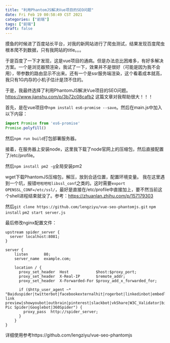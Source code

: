 ```yaml
---
title: "利用PhantomJS解决Vue项目的SEO问题"
date: Fri Feb 19 00:58:49 CST 2021
categories: ["前端"]
tags: ["前端"]
draft: false
---
```


摸鱼的时候进了百度站长平台，对我的新网站进行了爬虫测试，结果发现百度爬虫根本爬不到数据，只有我网站的title。。。

于是百度了一下才发现，这是vue项目的通病。但是办法总比困难多，有好多解决方案。一个是浏览器预渲染，我试了一下，效果并不是很好（可能是因为我不会用），带参数的路由显示不出来。还有一个是ssr服务端渲染，这个看着成本就高，我只有1G内存的小机子估计是顶不住的。

于是，我最终选择了利用PhantomJS解决Vue项目的SEO问题。
https://www.jianshu.com/p/3b72c08cafb2 这篇文章对我帮助很大！！！

首先，是在vue项目中`npm install es6-promise --save`。然后在main.js中加入以下内容：
```javascript
import Promise from 'es6-promise'
Promise.polyfill()
```
然后`npm run build`打包部署服务器。

接着，在服务器上安装node，这里我下载了node官网上的压缩包，然后直接配置了/etc/profile。

然后`npm install pm2 -g`全局安装pm2

wget下载PhantomJS压缩包，解压，放到合适位置，配置环境变量。
我在这里遇到一个坑，报错`吧啦吧啦libssl_conf`之类的。这时需要`export OPENSSL_CONF=/etc/ssl/`，最好是直接在/etc/profile中直接加上，要不然当前这个shell进程结束就没了。参考：https://zhuanlan.zhihu.com/p/157179303

然后`git clone https://github.com/lengziyu/vue-seo-phantomjs.git`
`npm install`
`pm2 start server.js`

最后修改nginx配置文件：
```shell
upstream spider_server {
  server localhost:8081;
}

server {
    listen       80;
    server_name  example.com;
    
    location / {
      proxy_set_header  Host            $host:$proxy_port;
      proxy_set_header  X-Real-IP       $remote_addr;
      proxy_set_header  X-Forwarded-For $proxy_add_x_forwarded_for;

      if ($http_user_agent ~* "Baiduspider|twitterbot|facebookexternalhit|rogerbot|linkedinbot|embedly|quora link preview|showyoubot|outbrain|pinterest|slackbot|vkShare|W3C_Validator|bingbot|Sosospider|Sogou Pic Spider|Googlebot|360Spider") {
        proxy_pass  http://spider_server;
      }
    }
}
```
详细使用参考https://github.com/lengziyu/vue-seo-phantomjs
